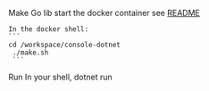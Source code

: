 
Make Go lib
    start the docker container see [README](../README.md)

    In the docker shell:
    ```
    cd /workspace/console-dotnet
     ./make.sh
     ```

Run
    In your shell, dotnet run